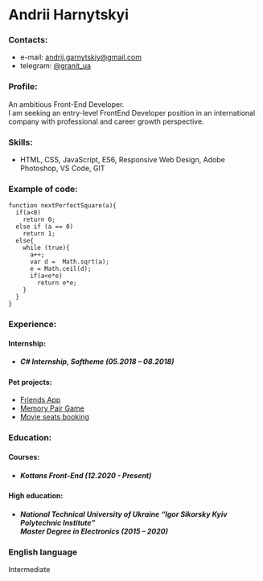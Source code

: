 # Andrii Harnytskyi
### Contacts:
- e-mail: [andrij.garnytskiy@gmail.com](mailto:andrij.garnytskiy@gmail.com)
- telegram: [@granit_ua](https://t.me/granit_ua)

### Profile:
An ambitious Front-End Developer.<br/>
I am seeking an entry-level FrontEnd Developer position in an international company with professional
and career growth perspective.

### Skills:
- HTML, CSS, JavaScript, ES6, Responsive Web Design, Adobe Photoshop, VS Code, GIT

### Example of code:
```
function nextPerfectSquare(a){
  if(a<0)
    return 0;
  else if (a == 0)
    return 1;
  else{
    while (true){
      a++;
      var d =  Math.sqrt(a);
      e = Math.ceil(d); 
      if(a<e*e)
        return e*e;
    }
  }
}
```
### Experience:
#### Internship:
- ##### C# Internship, Softheme (05.2018 – 08.2018)

#### Pet projects:
- [Friends App](https://harnytskyi.github.io/kottans-frontend/task_friends_app/)
- [Memory Pair Game](https://harnytskyi.github.io/kottans-frontend/task_memory_pair_game/)
- [Movie seats booking](https://harnytskyi.github.io/kottans-frontend/html-movie-seat-booking/)

### Education:
#### Courses:
- ##### Kottans Front-End (12.2020 - Present)

#### High education:
- ##### National Technical University of Ukraine “Igor Sikorsky Kyiv Polytechnic Institute”<br> Master Degree in Electronics (2015 – 2020)


### English language
Intermediate